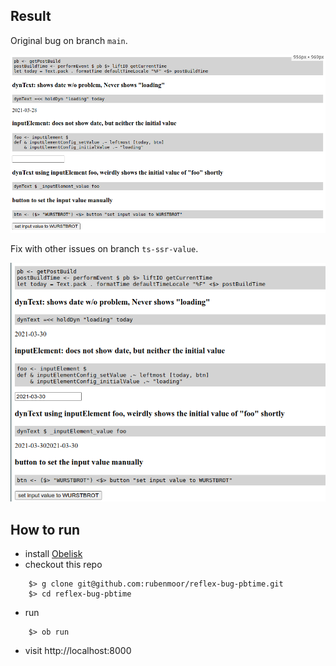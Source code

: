 ## Result

Original bug on branch `main`.

![screenshot of resulting page](reflex-bug.bmp)

Fix with other issues on branch `ts-ssr-value`.

![sreenshot of resulting page](reflex-bug-fix.bmp)

## How to run

- install [Obelisk](https://github.com/obsidiansystems/obelisk)
- checkout this repo

``` shell
    $> g clone git@github.com:rubenmoor/reflex-bug-pbtime.git
    $> cd reflex-bug-pbtime
```

- run

``` shell
    $> ob run
```

- visit http://localhost:8000

